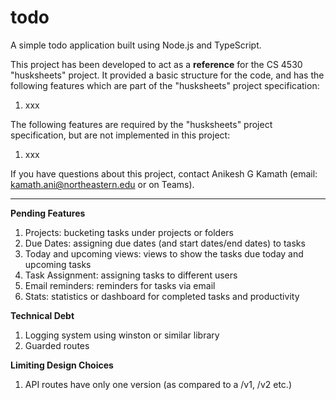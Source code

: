 # todo

A simple todo application built using Node.js and TypeScript.

This project has been developed to act as a **reference** for the CS 4530 "husksheets" project. It provided a basic structure for the code, and has the following features which are part of the "husksheets" project specification:

1. xxx

The following features are required by the "husksheets" project specification, but are not implemented in this project:

1. xxx

If you have questions about this project, contact Anikesh G Kamath (email: kamath.ani@northeastern.edu or on Teams).

---

**Pending Features**

1. Projects: bucketing tasks under projects or folders
2. Due Dates: assigning due dates (and start dates/end dates) to tasks
3. Today and upcoming views: views to show the tasks due today and upcoming tasks
4. Task Assignment: assigning tasks to different users
5. Email reminders: reminders for tasks via email
6. Stats: statistics or dashboard for completed tasks and productivity

**Technical Debt**

1. Logging system using winston or similar library
2. Guarded routes

**Limiting Design Choices**

1. API routes have only one version (as compared to a /v1, /v2 etc.)